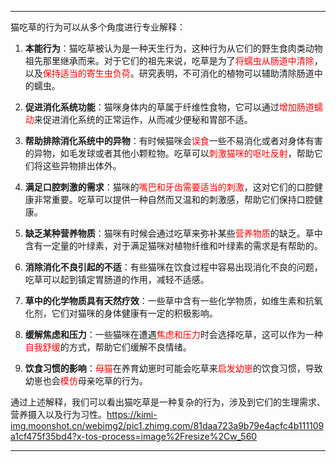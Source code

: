 
---

猫吃草的行为可以从多个角度进行专业解释：

1. **本能行为**：猫吃草被认为是一种天生行为，这种行为从它们的野生食肉类动物祖先那里继承而来。对于它们的祖先来说，吃草是为了<span style="color:rgb(255, 0, 0)">将蠕虫从肠道中清除</span>，以及<span style="color:rgb(255, 0, 0)">保持适当的寄生虫负荷</span>。研究表明，不可消化的植物可以辅助清除肠道中的蠕虫。

2. **促进消化系统功能**：猫咪身体内的草属于纤维性食物，它可以通过<span style="color:rgb(255, 0, 0)">增加肠道蠕动</span>来促进消化系统的正常运作，从而减少便秘和胃部不适。

3. **帮助排除消化系统中的异物**：有时候猫咪会<span style="color:rgb(255, 0, 0)">误食</span>一些不易消化或者对身体有害的异物，如毛发球或者其他小颗粒物。吃草可以<span style="color:rgb(255, 0, 0)">刺激猫咪的呕吐反射</span>，帮助它们将这些异物排出体外。

4. **满足口腔刺激的需求**：猫咪的<span style="color:rgb(255, 0, 0)">嘴巴和牙齿需要适当的刺激</span>，这对它们的口腔健康非常重要。吃草可以提供一种自然而又温和的刺激感，帮助它们保持口腔健康。

5. **缺乏某种营养物质**：猫咪有时候会通过吃草来弥补某些<span style="color:rgb(255, 0, 0)">营养物质</span>的缺乏。草中含有一定量的叶绿素，对于满足猫咪对植物纤维和叶绿素的需求是有帮助的。

6. **消除消化不良引起的不适**：有些猫咪在饮食过程中容易出现消化不良的问题，吃草可以起到镇定胃肠道的作用，减轻不适感。

7. **草中的化学物质具有天然疗效**：一些草中含有一些化学物质，如维生素和抗氧化剂，它们对猫咪的身体健康有一定的积极影响。

8. **缓解焦虑和压力**：一些猫咪在遭遇<span style="color:rgb(255, 0, 0)">焦虑和压力</span>时会选择吃草，这可以作为一种<span style="color:rgb(255, 0, 0)">自我舒缓</span>的方式，帮助它们缓解不良情绪。

9. **饮食习惯的影响**：<span style="color:rgb(255, 0, 0)">母猫</span>在养育幼崽时可能会吃草来<span style="color:rgb(255, 0, 0)">启发幼崽</span>的饮食习惯，导致幼崽也会<span style="color:rgb(255, 0, 0)">模仿</span>母亲吃草的行为。

通过上述解释，我们可以看出猫吃草是一种复杂的行为，涉及到它们的生理需求、营养摄入以及行为习性。https://kimi-img.moonshot.cn/webimg2/pic1.zhimg.com/81daa723a9b79e4acfc4b111109a1cf475f35bd4?x-tos-process=image%2Fresize%2Cw_560

---

